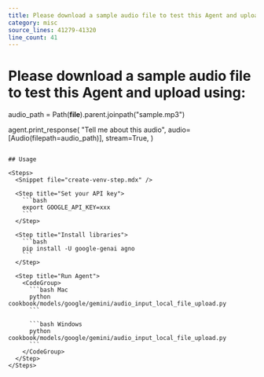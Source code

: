 ```yaml
---
title: Please download a sample audio file to test this Agent and upload using:
category: misc
source_lines: 41279-41320
line_count: 41
---
```


# Please download a sample audio file to test this Agent and upload using:
audio_path = Path(__file__).parent.joinpath("sample.mp3")

agent.print_response(
    "Tell me about this audio",
    audio=[Audio(filepath=audio_path)],
    stream=True,
)
```

## Usage

<Steps>
  <Snippet file="create-venv-step.mdx" />

  <Step title="Set your API key">
    ```bash
    export GOOGLE_API_KEY=xxx
    ```
  </Step>

  <Step title="Install libraries">
    ```bash
    pip install -U google-genai agno
    ```
  </Step>

  <Step title="Run Agent">
    <CodeGroup>
      ```bash Mac
      python cookbook/models/google/gemini/audio_input_local_file_upload.py
      ```

      ```bash Windows
      python cookbook/models/google/gemini/audio_input_local_file_upload.py
      ```
    </CodeGroup>
  </Step>
</Steps>


